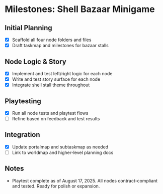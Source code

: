 # Milestones: Shell Bazaar Minigame

## Initial Planning

- [x] Scaffold all four node folders and files
- [x] Draft taskmap and milestones for bazaar stalls

## Node Logic & Story

- [x] Implement and test left/right logic for each node
- [x] Write and test story surface for each node
- [x] Integrate shell stall theme throughout

## Playtesting

- [x] Run all node tests and playtest flows
- [ ] Refine based on feedback and test results

## Integration

- [x] Update portalmap and subtaskmap as needed
- [ ] Link to worldmap and higher-level planning docs

## Notes

- Playtest complete as of August 17, 2025. All nodes contract-compliant and tested. Ready for polish or expansion.
